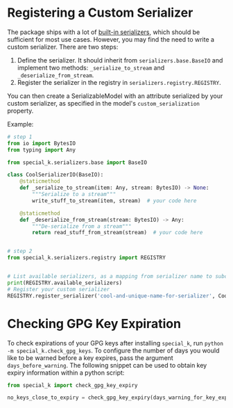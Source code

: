 # Registering a Custom Serializer
The package ships with a lot of [built-in serializers](../special_k/serializers/base_serializers.py),
which should be sufficient for most use cases. However, you may find the need to write a custom serializer.
There are two steps:
1. Define the serializer. It should inherit from `serializers.base.BaseIO` and implement
two methods: `_serialize_to_stream` and `_deserialize_from_stream`.
2. Register the serializer in the registry in `serializers.registry.REGISTRY`.

You can then create a SerializableModel with an attribute serialized by your custom serializer,
as specified in the model's `custom_serialization` property.

Example:
```python
# step 1
from io import BytesIO
from typing import Any

from special_k.serializers.base import BaseIO

class CoolSerializerIO(BaseIO):
    @staticmethod
    def _serialize_to_stream(item: Any, stream: BytesIO) -> None:
        """Serialize to a stream"""
        write_stuff_to_stream(item, stream)  # your code here

    @staticmethod
    def _deserialize_from_stream(stream: BytesIO) -> Any:
        """De-serialize from a stream"""
        return read_stuff_from_stream(stream)  # your code here


# step 2
from special_k.serializers.registry import REGISTRY


# List available serializers, as a mapping from serializer name to subclass of BaseIO
print(REGISTRY.available_serializers)
# Register your custom serializer
REGISTRY.register_serializer('cool-and-unique-name-for-serializer', CoolSerializerIO)
```

# Checking GPG Key Expiration
To check expirations of your GPG keys after installing `special_k`, run `python -m special_k.check_gpg_keys`.
To configure the number of days you would like to be warned before a key expires, pass the argument `days_before_warning`.
The following snippet can be used to obtain key expiry information within a python script:
```python
from special_k import check_gpg_key_expiry

no_keys_close_to_expiry = check_gpg_key_expiry(days_warning_for_key_expiration=30)
```
